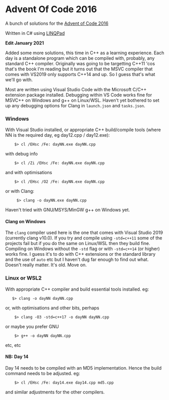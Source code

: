 # Advent Of Code 2016

A bunch of solutions for the [Advent of Code 2016](http://adventofcode.com/)

Written in C# using [LINQPad](http://www.linqpad.net/)

**Edit January 2021**

Added some more solutions, this time in C++ as a learning experience. Each day is a standalone program which can be compiled with, probably, any standard C++ compiler. Originally was going to be targetting C++11 'cos that's the book I'm reading but it turns out that the MSVC compiler that comes with VS2019 only supports C++14 and up. So I guess that's what we'll go with.

Most are written using Visual Studio Code with the Microsoft C/C++ extension package installed. Debugging within VS Code works fine for MSVC++ on Windows and g++ on Linux/WSL. Haven't yet bothered to set up any debugging options for Clang in `launch.json` and `tasks.json`.

### Windows
With Visual Studio installed, or appropriate C++ build/compile tools (where NN is the required day, eg day12.cpp / day12.exe):

```
    $> cl /EHsc /Fe: dayNN.exe dayNN.cpp
```
with debug info
```
    $> cl /Zi /EHsc /Fe: dayNN.exe dayNN.cpp
```
and with optimisations
```
    $> cl /EHsc /O2 /Fe: dayNN.exe dayNN.cpp
```
or with Clang:
```
     $> clang -o dayNN.exe dayNN.cpp
```

Haven't tried with GNU/MSYS/MinGW g++ on Windows yet.

#### Clang on Windows
The `clang` compiler used here is the one that comes with Visual Studio 2019 (currently clang v10.0). If you try and compile using `-std=c++11` some of the projects fail but if you do the same on Linux/WSL then they build fine. Compiling on Windows without the `-std` flag or with `-std=c++14` (or higher) works fine. I guess it's to do with C++ extensions or the standard library and the use of `auto` etc but I haven't dug far enough to find out what. Doesn't really matter. It's old. Move on.

 ### Linux or WSL2
 With appropriate C++ compiler and build essential tools installed. eg:

 ```
    $> clang -o dayNN dayNN.cpp
 ```
or, with optimisations and other bits, perhaps
```
    $> clang -O3 -std=c++17 -o dayNN dayNN.cpp
```
or maybe you prefer GNU
```
    $> g++ -o dayNN dayNN.cpp
```
 etc, etc

#### NB: Day 14
Day 14 needs to be compiled with an MD5 implementation. Hence the build command needs to be adjusted. eg:
```
    $> cl /EHsc /Fe: day14.exe day14.cpp md5.cpp
```
and similar adjustments for the other compilers.